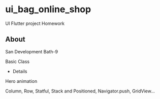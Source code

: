 # ui_bag_online_shop

UI Flutter project Homework

## About

San Development Bath-9 

Basic Class 

- Details

Hero animation

Column, Row, Statful, Stack and Positioned, Navigator.push, GridView...
